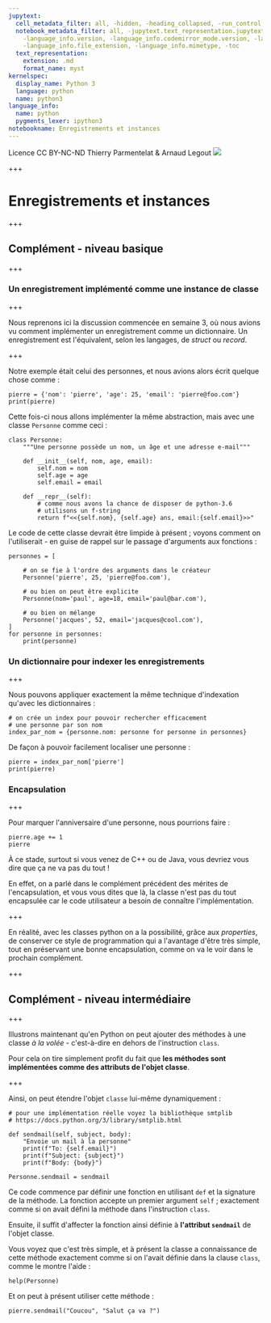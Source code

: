 ```yaml
---
jupytext:
  cell_metadata_filter: all, -hidden, -heading_collapsed, -run_control, -trusted
  notebook_metadata_filter: all, -jupytext.text_representation.jupytext_version, -jupytext.text_representation.format_version,
    -language_info.version, -language_info.codemirror_mode.version, -language_info.codemirror_mode,
    -language_info.file_extension, -language_info.mimetype, -toc
  text_representation:
    extension: .md
    format_name: myst
kernelspec:
  display_name: Python 3
  language: python
  name: python3
language_info:
  name: python
  pygments_lexer: ipython3
notebookname: Enregistrements et instances
---
```


<div class="licence">
<span>Licence CC BY-NC-ND</span>
<span>Thierry Parmentelat &amp; Arnaud Legout</span>
<span><img src="media/both-logos-small-alpha.png" /></span>
</div>

+++

# Enregistrements et instances

+++

## Complément - niveau basique

+++

### Un enregistrement implémenté comme une instance de classe

+++

Nous reprenons ici la discussion commencée en semaine 3, où nous avions vu comment implémenter un enregistrement comme un dictionnaire. Un enregistrement est l'équivalent, selon les langages, de *struct* ou *record*.

+++

Notre exemple était celui des personnes, et nous avions alors écrit quelque chose comme :

```{code-cell} ipython3
pierre = {'nom': 'pierre', 'age': 25, 'email': 'pierre@foo.com'}
print(pierre)
```

Cette fois-ci nous allons implémenter la même abstraction, mais avec une classe `Personne` comme ceci :

```{code-cell} ipython3
class Personne:
    """Une personne possède un nom, un âge et une adresse e-mail"""
    
    def __init__(self, nom, age, email):
        self.nom = nom
        self.age = age
        self.email = email
        
    def __repr__(self):
        # comme nous avons la chance de disposer de python-3.6
        # utilisons un f-string
        return f"<<{self.nom}, {self.age} ans, email:{self.email}>>"
```

Le code de cette classe devrait être limpide à présent ; voyons comment on l'utiliserait - en guise de rappel sur le passage d'arguments aux fonctions :

```{code-cell} ipython3
personnes = [

    # on se fie à l'ordre des arguments dans le créateur
    Personne('pierre', 25, 'pierre@foo.com'),

    # ou bien on peut être explicite
    Personne(nom='paul', age=18, email='paul@bar.com'),

    # ou bien on mélange
    Personne('jacques', 52, email='jacques@cool.com'),
]
for personne in personnes:
    print(personne)
```

### Un dictionnaire pour indexer les enregistrements

+++

Nous pouvons appliquer exactement la même technique d'indexation qu'avec les dictionnaires :

```{code-cell} ipython3
# on crée un index pour pouvoir rechercher efficacement
# une personne par son nom
index_par_nom = {personne.nom: personne for personne in personnes}
```

De façon à pouvoir facilement localiser une personne :

```{code-cell} ipython3
pierre = index_par_nom['pierre']
print(pierre)
```

### Encapsulation

+++

Pour marquer l'anniversaire d'une personne, nous pourrions faire :

```{code-cell} ipython3
pierre.age += 1
pierre
```

À ce stade, surtout si vous venez de C++ ou de Java, vous devriez vous dire que ça ne va pas du tout !

En effet, on a parlé dans le complément précédent des mérites de l'encapsulation, et vous vous dites que là, la classe n'est pas du tout encapsulée car le code utilisateur a besoin de connaître l'implémentation.

+++

En réalité, avec les classes python on a la possibilité, grâce aux *properties*, de conserver ce style de programmation qui a l'avantage d'être très simple, tout en préservant une bonne encapsulation, comme on va le voir dans le prochain complément.

+++

## Complément - niveau intermédiaire

+++

Illustrons maintenant qu'en Python on peut ajouter des méthodes à une classe *à la volée* - c'est-à-dire en dehors de l'instruction `class`.

Pour cela on tire simplement profit du fait que **les méthodes sont implémentées comme des attributs de l'objet classe**.

+++

Ainsi, on peut étendre l'objet `classe` lui-même dynamiquement :

```{code-cell} ipython3
# pour une implémentation réelle voyez la bibliothèque smtplib
# https://docs.python.org/3/library/smtplib.html

def sendmail(self, subject, body):
    "Envoie un mail à la personne"
    print(f"To: {self.email}")
    print(f"Subject: {subject}")
    print(f"Body: {body}")
    
Personne.sendmail = sendmail
```

Ce code commence par définir une fonction en utilisant `def` et la signature de la méthode. La fonction accepte un premier argument `self` ; exactement comme si on avait défini la méthode dans l'instruction `class`. 

Ensuite, il suffit d'affecter la fonction ainsi définie à **l'attribut `sendmail`** de l'objet classe.

Vous voyez que c'est très simple, et à présent la classe a connaissance de cette méthode exactement comme si on l'avait définie dans la clause `class`, comme le montre l'aide :

```{code-cell} ipython3
help(Personne)
```

Et on peut à présent utiliser cette méthode :

```{code-cell} ipython3
pierre.sendmail("Coucou", "Salut ça va ?")
```
